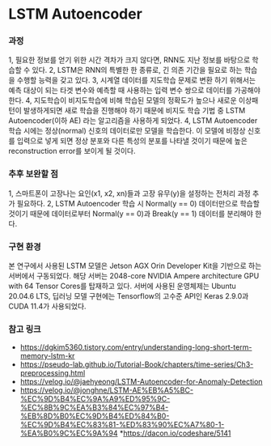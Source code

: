 # LSTM Autoencoder

### 과정

1, 필요한 정보를 얻기 위한 시간 격차가 크지 않다면, RNN도 지난 정보를 바탕으로 학습할 수 있다.
2, LSTM은 RNN의 특별한 한 종류로, 긴 의존 기간을 필요로 하는 학습을 수행할 능력을 갖고 있다.
3, 시계열 데이터를 지도학습 문제로 변환 하기 위해서는 예측 대상이 되는 타겟 변수와 예측할 때 사용하는 입력 변수 쌍으로 데이터를 가공해야 한다. 
4, 지도학습이 비지도학습에 비해 학습된 모델의 정확도가 높으나 새로운 이상패턴이 발생하게되면 새로 학습을 진행해야 하기 때문에 비지도 학습 기법 중 LSTM Autoencoder(이하 AE) 라는 알고리즘을 사용하게 되었다.
4, LSTM Autoencoder 학습 시에는 정상(normal) 신호의 데이터로만 모델을 학습한다. 이 모델에 비정상 신호를 입력으로 넣게 되면 정상 분포와 다른 특성의 분포를 나타낼 것이기 때문에 높은 reconstruction error를 보이게 될 것이다.

### 추후 보완할 점

1, 스마트폰이 고장나는 요인(x1, x2, xn)들과 고장 유무(y)을 설정하는 전처리 과정 추가 필요하다.
2, LSTM Autoencoder 학습 시 Normal(y == 0) 데이터만으로 학습할 것이기 때문에 데이터로부터 Normal(y == 0)과 Break(y == 1) 데이터를 분리해야 한다. 

### 구현 환경

본 연구에서 사용된 LSTM 모델은 Jetson AGX Orin Developer Kit을 기반으로 하는 서버에서 구동되었다. 
해당 서버는 2048-core NVIDIA Ampere architecture GPU with 64 Tensor Cores를 탑재하고 있다. 
서버에 사용된 운영체제는 Ubuntu 20.04.6 LTS, 딥러닝 모델 구현에는 Tensorflow의 고수준 API인 Keras 2.9.0과 CUDA 11.4가 사용되었다. 

### 참고 링크

* https://dgkim5360.tistory.com/entry/understanding-long-short-term-memory-lstm-kr
* https://pseudo-lab.github.io/Tutorial-Book/chapters/time-series/Ch3-preprocessing.html
* https://velog.io/@jaehyeong/LSTM-Autoencoder-for-Anomaly-Detection
* https://velog.io/@jonghne/LSTM-AE%EB%A5%BC-%EC%9D%B4%EC%9A%A9%ED%95%9C-%EC%8B%9C%EA%B3%84%EC%97%B4-%EB%8D%B0%EC%9D%B4%ED%84%B0-%EC%9D%B4%EC%83%81-%ED%83%90%EC%A7%80-1-%EA%B0%9C%EC%9A%94
*https://dacon.io/codeshare/5141
